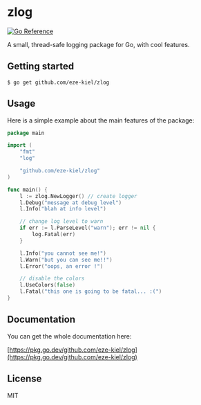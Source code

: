 # zlog

[![Go Reference](https://pkg.go.dev/badge/github.com/eze-kiel/zlog.svg)](https://pkg.go.dev/github.com/eze-kiel/zlog)

A small, thread-safe logging package for Go, with cool features.

## Getting started

```
$ go get github.com/eze-kiel/zlog
```

## Usage

Here is a simple example about the main features of the package:

```go
package main

import (
	"fmt"
	"log"

	"github.com/eze-kiel/zlog"
)

func main() {
	l := zlog.NewLogger() // create logger
	l.Debug("message at debug level")
	l.Info("blah at info level")

    // change log level to warn
	if err := l.ParseLevel("warn"); err != nil {
		log.Fatal(err)
	}

	l.Info("you cannot see me!")
	l.Warn("but you can see me!!")
	l.Error("oops, an error !")

    // disable the colors
	l.UseColors(false)
	l.Fatal("this one is going to be fatal... :(")
}
```

## Documentation

You can get the whole documentation here:

[https://pkg.go.dev/github.com/eze-kiel/zlog](https://pkg.go.dev/github.com/eze-kiel/zlog)

## License

MIT